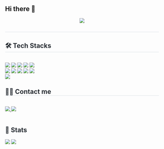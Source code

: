 ## Hi there 👋

<!--
**cracker-y/cracker-y** is a ✨ _special_ ✨ repository because its `README.md` (this file) appears on your GitHub profile.

Here are some ideas to get you started:

- 🔭 I’m currently working on ...
- 🌱 I’m currently learning ...
- 👯 I’m looking to collaborate on ...
- 🤔 I’m looking for help with ...
- 💬 Ask me about ...
- 📫 How to reach me: ...
- 😄 Pronouns: ...
- ⚡ Fun fact: ...
-->

<div align= "center">
   <img src="https://capsule-render.vercel.app/api?type=transparent&color=gradient&height=120&text=cracker-y%20Code%20Farm&animation=fadeIn&fontColor=9edb1a&fontSize=60" />
   </div>
   <div style="text-align: left;"> 
   <h2 style="border-bottom: 1px solid #d8dee4; color: #282d33;">  </h2>  
   <div style="font-weight: 700; font-size: 15px; text-align: left; color: #282d33;">  </div> 
   </div>
   <div style="text-align: left;">
   <h2 style="border-bottom: 1px solid #d8dee4; color: #282d33;"> 🛠️ Tech Stacks </h2> <br> 
   <div style="margin: ; text-align: left;" "text-align: left;"> <img src="https://img.shields.io/badge/Tensorflow-FF6F00?style=for-the-badge&logo=Tensorflow&logoColor=white">
         <img src="https://img.shields.io/badge/MySQL-4479A1?style=for-the-badge&logo=MySQL&logoColor=white">
         <img src="https://img.shields.io/badge/Bootstrap-7952B3?style=for-the-badge&logo=Bootstrap&logoColor=white">
         <img src="https://img.shields.io/badge/Django-092E20?style=for-the-badge&logo=Django&logoColor=white">
         <img src="https://img.shields.io/badge/Git-F05032?style=for-the-badge&logo=Git&logoColor=white">
         <br/><img src="https://img.shields.io/badge/Github-181717?style=for-the-badge&logo=Github&logoColor=white">
         <img src="https://img.shields.io/badge/Python-3776AB?style=for-the-badge&logo=Python&logoColor=white">
         <img src="https://img.shields.io/badge/PyTorch-EE4C2C?style=for-the-badge&logo=PyTorch&logoColor=white">
         <img src="https://img.shields.io/badge/Flask-000000?style=for-the-badge&logo=Flask&logoColor=white">
         <img src="https://img.shields.io/badge/Amazon S3-569A31?style=for-the-badge&logo=Amazon S3&logoColor=white">
         <br/><img src="https://img.shields.io/badge/Linux-FCC624?style=for-the-badge&logo=Linux&logoColor=white">
         </div>
   </div>
   <div style="text-align: left;">
   <h2 style="border-bottom: 1px solid #d8dee4; color: #282d33;"> 🧑‍💻 Contact me </h2> <br> 
   <div style="text-align: left;"> <a href=https://velog.io/@hktysh/posts> <img src="https://img.shields.io/badge/Velog-20C997?style=for-the-badge&logo=Velog&logoColor=white&link=https://velog.io/@hktysh/posts"> </a>
        <a href=mailto:hktysh@nextrunners.co.kr> <img src="https://img.shields.io/badge/Gmail-EA4335?style=for-the-badge&logo=Gmail&logoColor=white&link=mailto:cracker0dl@gmail.com"> </a>
         </div>  <br> 
   <div style="text-align: left;">  </div> 
   </div>
   <div style="text-align: left;"> 
   <h2 style="border-bottom: 1px solid #; color: #282d33;"> 🏅 Stats </h2> 
       <div style="text-align: left;"> 
             <img src="https://github-readme-stats.vercel.app/api/top-langs/?username=cracker-y&layout=compact&hide=javascript,css,scss&langs_count=8"/>
<img src=https://github-readme-stats.vercel.app/api?username=cracker-y&show_icons=true
         /> </div> 
   </div>

